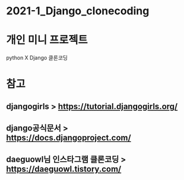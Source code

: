 # 2021-1_Django_clonecoding
# 개인 미니 프로젝트
python X Django 클론코딩
#
# 참고
## djangogirls > https://tutorial.djangogirls.org/
## django공식문서 > https://docs.djangoproject.com/
## daeguowl님 인스타그램 클론코딩 > https://daeguowl.tistory.com/
